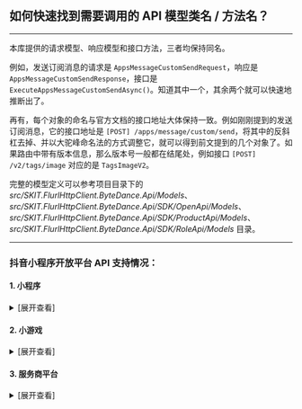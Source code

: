 ﻿## 如何快速找到需要调用的 API 模型类名 / 方法名？

---

本库提供的请求模型、响应模型和接口方法，三者均保持同名。

例如，发送订阅消息的请求是 `AppsMessageCustomSendRequest`，响应是 `AppsMessageCustomSendResponse`，接口是 `ExecuteAppsMessageCustomSendAsync()`。知道其中一个，其余两个就可以快速地推断出了。

再有，每个对象的命名与官方文档的接口地址大体保持一致。例如刚刚提到的发送订阅消息，它的接口地址是 `[POST] /apps/message/custom/send`，将其中的反斜杠去掉、并以大驼峰命名法的方式调整它，就可以得到前文提到的几个对象了。如果路由中带有版本信息，那么版本号一般都在结尾处，例如接口 `[POST] /v2/tags/image` 对应的是 `TagsImageV2`。

完整的模型定义可以参考项目目录下的 _src/SKIT.FlurlHttpClient.ByteDance.Api/Models_、_src/SKIT.FlurlHttpClient.ByteDance.Api/SDK/OpenApi/Models_、_src/SKIT.FlurlHttpClient.ByteDance.Api/SDK/ProductApi/Models_、_src/SKIT.FlurlHttpClient.ByteDance.Api/SDK/RoleApi/Models_ 目录。

---

### 抖音小程序开放平台 API 支持情况：

#### 1. 小程序

<details>

<summary>[展开查看]</summary>

|     |                抖音 API                |         备注         |
| :-: | :------------------------------------: | :------------------: |
|  √  |              接口调用凭证              |                      |
|  √  |                  登录                  |                      |
|  √  |                数据缓存                |                      |
|  √  |                  分享                  |                      |
|  √  |                  客服                  |                      |
|  ×  |          <del>交易系统</del>           | 异构协议，需独立模块 |
|  √  |                 二维码                 |                      |
|  √  |                内容安全                |                      |
|  √  |                 课程库                 |                      |
|  √  |                担保支付                |                      |
|  √  |                  评价                  |                      |
|  √  |                订阅消息                |                      |
|  √  |         其它：直播间自定义封面         |                      |
|  √  | 其它：抖音开放平台与小程序视频打通能力 |                      |
|  √  |             小程序推广计划             |                      |
|  √  |                  挂载                  |                      |
|  √  |                  分发                  |                      |
|  √  |             引导关注抖音号             |                      |
|  √  |                数据分析                |                      |

</details>

#### 2. 小游戏

<details>

<summary>[展开查看]</summary>

|     |   抖音 API   | 备注 |
| :-: | :----------: | :--: |
|  √  | 接口调用凭证 |      |
|  √  |     登录     |      |
|  √  |   数据缓存   |      |
|  √  |    二维码    |      |
|  √  |   订阅消息   |      |

</details>

#### 3. 服务商平台

<details>

<summary>[展开查看]</summary>

|     |        抖音 API        | 备注 |
| :-: | :--------------------: | :--: |
|  √  |      授权相关接口      |      |
|  √  |      域名相关接口      |      |
|  √  |      模板管理接口      |      |
|  √  |    代商家管理小程序    |      |
|  √  |    代商家管理小程序    |      |
|  √  | 代商家入驻抖音开放平台 |      |

</details>
